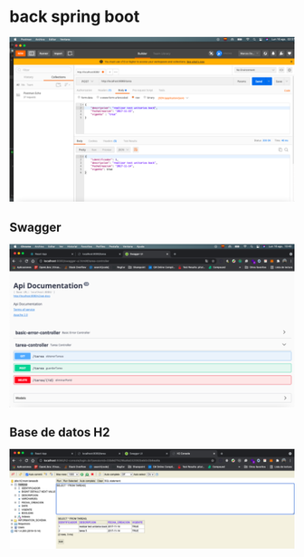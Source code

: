# back spring boot

![mantenedor](img/postmanapi.png)

## Swagger

![mantenedor](img/swagger.png)

## Base de datos H2

![mantenedor](img/h2.png)